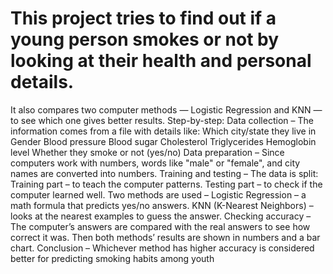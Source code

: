 # This project tries to find out if a young person smokes or not by looking at their health and personal details.
It also compares two computer methods — Logistic Regression and KNN — to see which one gives better results.
Step-by-step:
Data collection – The information comes from a file with details like:
Which city/state they live in
Gender
Blood pressure
Blood sugar
Cholesterol
Triglycerides
Hemoglobin level
Whether they smoke or not (yes/no)
Data preparation – Since computers work with numbers, words like "male" or "female", and city names are converted into numbers.
Training and testing – The data is split:
Training part – to teach the computer patterns.
Testing part – to check if the computer learned well.
Two methods are used –
Logistic Regression – a math formula that predicts yes/no answers.
KNN (K-Nearest Neighbors) – looks at the nearest examples to guess the answer.
Checking accuracy –
The computer’s answers are compared with the real answers to see how correct it was.
Then both methods’ results are shown in numbers and a bar chart.
Conclusion –
Whichever method has higher accuracy is considered better for predicting smoking habits among youth
